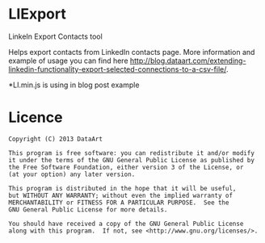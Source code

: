 LIExport
========

LinkeIn Export Contacts tool

Helps export contacts from LinkedIn contacts page. More information and example of usage you can find here <http://blog.dataart.com/extending-linkedin-functionality-export-selected-connections-to-a-csv-file/>.

*LI.min.js is using in blog post example

Licence
========

    Copyright (C) 2013 DataArt

    This program is free software: you can redistribute it and/or modify
    it under the terms of the GNU General Public License as published by
    the Free Software Foundation, either version 3 of the License, or
    (at your option) any later version.

    This program is distributed in the hope that it will be useful,
    but WITHOUT ANY WARRANTY; without even the implied warranty of
    MERCHANTABILITY or FITNESS FOR A PARTICULAR PURPOSE.  See the
    GNU General Public License for more details.

    You should have received a copy of the GNU General Public License
    along with this program.  If not, see <http://www.gnu.org/licenses/>.
